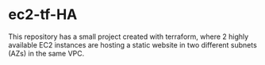 # ec2-tf-HA
This repository has a small project created with terraform, where 2 highly available EC2 instances are hosting a static website in two different subnets (AZs) in the same VPC. 
